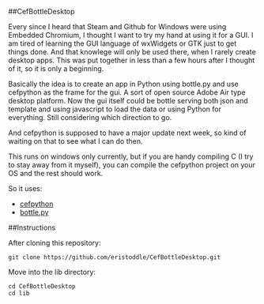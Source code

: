 ##CefBottleDesktop

Every since I heard that Steam and Github for Windows were using Embedded Chromium, I thought I want to try my hand at using it for a GUI. I am tired of learning the GUI language of wxWidgets or GTK just to get things done. And that knowlege will only be used there, when I rarely create desktop apps. This was put together in less than a few hours after I thought of it, so it is only a beginning.

Basically the idea is to create an app in Python using bottle.py and use cefpython as the frame for the gui. A sort of open source Adobe Air type desktop platform. Now the gui itself could be bottle serving both json and template and using javascript to load the data or using Python for everything. Still considering which direction to go.

And cefpython is supposed to have a major update next week, so kind of waiting on that to see what I can do then.

This runs on windows only currently, but if you are handy compiling C (I try to stay away from it myself), you can compile the cefpython project on your OS and the rest should work. 

So it uses:

* [cefpython](http://code.google.com/p/cefpython/)
* [bottle.py](https://github.com/defnull/bottle)

##Instructions

After cloning this repository: 

    git clone https://github.com/eristoddle/CefBottleDesktop.git

Move into the lib directory: 

    cd CefBottleDesktop
    cd lib

